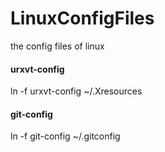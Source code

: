 # LinuxConfigFiles
the config files of linux

#### urxvt-config
ln -f urxvt-config ~/.Xresources
#### git-config
ln -f git-config ~/.gitconfig
